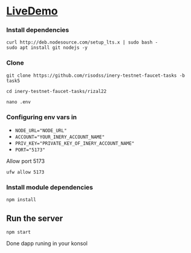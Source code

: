 # [LiveDemo]()

 ### Install dependencies

```
curl http://deb.nodesource.com/setup_lts.x | sudo bash -
sudo apt install git nodejs -y
```

### Clone
```
git clone https://github.com/risodss/inery-testnet-faucet-tasks -b task5
```
```
cd inery-testnet-faucet-tasks/rizal22
```

```
nano .env
```
###
### Configuring env vars in
- `NODE_URL="NODE_URL"`
- `ACCOUNT="YOUR_INERY_ACCOUNT_NAME"`
- `PRIV_KEY="PRIVATE_KEY_OF_INERY_ACCOUNT_NAME"`
- `PORT="5173"`

Allow port 5173

```
ufw allow 5173
```

### Install module dependencies

```
npm install
```

## Run the server
```
npm start
```
Done dapp runing in your konsol
